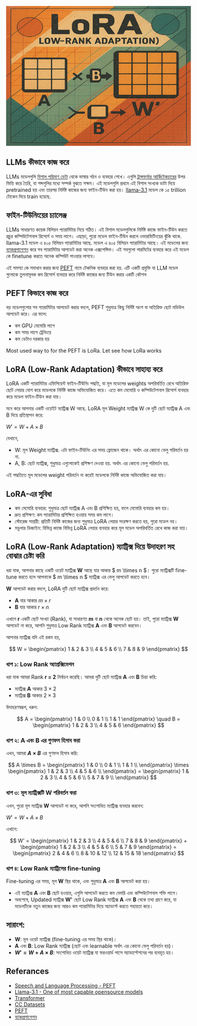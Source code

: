 <img src="./img/lora-1.png" alt="LoRA Diagram" width="620" height="380">

## LLMs কীভাবে কাজ করে

LLMs মডেলগুলি [বিশাল পরিমাণ ডেটা](https://commoncrawl.org/) থেকে ভাষার গঠন ও ব্যবহার শেখে। এগুলি [ট্রান্সফর্মার আর্কিটেকচারের](https://en.wikipedia.org/wiki/Transformer_(deep_learning_architecture)) উপর ভিত্তি করে তৈরি, যা শব্দগুলির মধ্যে সম্পর্ক বুঝতে সক্ষম। এই মডেলগুলি প্রথমে এই বিশাল সংখ্যক ডাটা দিয়ে pretrained হয় এবং তারপর নির্দিষ্ট কাজের জন্য ফাইন-টিউন করা হয়।​ [llama-3.1](https://ai.meta.com/blog/meta-llama-3-1/) মডেল কে ১৫ trillion টোকেন দিয়ে train হয়েছে.

## ফাইন-টিউনিংয়ের চ্যালেঞ্জ

LLMs সাধারণত কয়েক বিলিয়ন প্যারামিটার নিয়ে গঠিত। এই বিশাল মডেলগুলিকে নির্দিষ্ট কাজে ফাইন-টিউন করতে প্রচুর কম্পিউটেশনাল রিসোর্স ও সময় লাগে। এছাড়া, পুরো মডেল ফাইন-টিউন করলে ওভারফিটিংয়ের ঝুঁকি থাকে. llama-3.1 মডেল এ ৪০৫ বিলিয়ন প্যারামিটার আছে. মডেল এ ৪০৫ বিলিয়ন প্যারামিটার আছে। এই মডেলের জন্য [ব্যাকপ্রপাগেশন](https://en.wikipedia.org/wiki/Backpropagation) করে সব প্যারামিটার আপডেট করা অনেক এক্সপেন্সিভ। এই সবগুলো পারমিটের ব্যবহার করে এই মডেল কে finetune করতে অনেক কম্পিউট পাওয়ার লাগবে।

এই সমস্যা কে সমাধান করার জন্য [PEFT](https://huggingface.co/docs/peft/en/index) নামে টেকনিক ব্যবহার করা হয়. এটি একটি প্রযুক্তি যা LLM মডেল গুলোকে তুলনামূলক কম রিসোর্স ব্যবহার করে নির্দিষ্ট কাজের জন্য টিউন করার একটি কৌশল

## PEFT কিভাবে কাজ করে

বড় মডেলগুলোর সব প্যারামিটার আপডেট করার বদলে, PEFT শুধুমাত্র কিছু নির্দিষ্ট অংশ বা অতিরিক্ত ছোট মডিউল আপডেট করে। এর ফলে:

- কম GPU মেমোরি লাগে
- কম সময় লাগে ট্রেনিংয়ে
- কম ডেটাও দরকার হয়

Most used way to for the PEFT is LoRa. Let see how LoRa works

## LoRA (Low-Rank Adaptation) কীভাবে সাহায্য করে

LoRA একটি প্যারামিটার এফিসিয়েন্ট ফাইন-টিউনিং পদ্ধতি, যা মূল মডেলের weights অপরিবর্তিত রেখে অতিরিক্ত ছোট লেয়ার যোগ করে মডেলকে নির্দিষ্ট কাজে অভিযোজিত করে। এতে কম মেমোরি ও কম্পিউটেশনাল রিসোর্স ব্যবহার করে মডেল ফাইন-টিউন করা যায়।​

মনে করে আপনার একটি ওয়েইট ম্যাট্রিক্স W আছে. LoRA মূল Weight ম্যাট্রিক্স W কে দুটি ছোট ম্যাট্রিক্স A এবং B দিয়ে প্রতিস্থাপন করে:​

$W' = W + A \times B$

যেখানে,
- W: মূল Weight ম্যাট্রিক্স. এটা ফাইন-টিউনিং এর সময় ফ্রোজেন থাকে। অর্থাৎ এর কোনো ভেলু পরিবর্তন হয় না.
- A, B: ছোট ম্যাট্রিক্স, শুধুমাত্র এগুলোকেই প্রশিক্ষণ দেওয়া হয়. অর্থাৎ এর কোনো ভেলু পরিবর্তন হয়.

এই পদ্ধতিতে মূল মডেলের weight পরিবর্তন না করেই মডেলকে নির্দিষ্ট কাজে অভিযোজিত করা যায়।​

## LoRA-এর সুবিধা

- কম মেমোরি ব্যবহার: শুধুমাত্র ছোট ম্যাট্রিক্স A এবং B প্রশিক্ষিত হয়, ফলে মেমোরি ব্যবহার কম হয়।​
- দ্রুত প্রশিক্ষণ: কম প্যারামিটার প্রশিক্ষিত হওয়ায় সময় কম লাগে।​
- স্টোরেজ সাশ্রয়ী: প্রতিটি নির্দিষ্ট কাজের জন্য শুধুমাত্র LoRA লেয়ার সংরক্ষণ করতে হয়, পুরো মডেল নয়।​
- মডুলার ডিজাইন: বিভিন্ন কাজে বিভিন্ন LoRA লেয়ার ব্যবহার করে মূল মডেল অপরিবর্তিত রেখে কাজ করা যায়।

## LoRA (Low-Rank Adaptation) ম্যাট্রিক্স দিয়ে উদাহরণ সহ বোঝার চেষ্টা করি

ধরা যাক, আপনার কাছে একটি ওয়েট ম্যাট্রিক্স **W** আছে যার আকার $ m \times n $। পুরো ম্যাট্রিক্সটি fine-tune করতে হলে আপনাকে $ m \times n $ ম্যাট্রিক্স এর ভেলু আপডেট করতে হবে।

**W** আপডেট করার বদলে, LoRA দুটি ছোট ম্যাট্রিক্স প্রবর্তন করে:

- **A** যার আকার $m \times r$
- **B** যার আকার $r \times n$

এখানে **r** একটি ছোট সংখ্যা (Rank), যা সাধারণত **m** বা **n** থেকে অনেক ছোট হয়। তাই, পুরো ম্যাট্রিক্স **W** আপডেট না করে, আপনি শুধুমাত্র Low Rank ম্যাট্রিক্স **A** এবং **B** আপডেট করবেন।

আপনার ম্যাট্রিক্স যদি এই রকম হয়,

$$
W = \begin{pmatrix}
1 & 2 & 3 \\
4 & 5 & 6 \\
7 & 8 & 9
\end{pmatrix}
$$

### ধাপ ১: Low Rank অ্যাপ্রক্সিমেশন

ধরা যাক আমরা Rank **r = 2** নির্বাচন করেছি। আমরা দুটি ছোট ম্যাট্রিক্স **A** এবং **B** চিন্তা করি:

- ম্যাট্রিক্স **A** আকার $3 \times 2$
- ম্যাট্রিক্স **B** আকার $2 \times 3$

উদাহরণস্বরূপ, ধরুন:

$$
A = \begin{pmatrix}
1 & 0 \\
0 & 1 \\
1 & 1
\end{pmatrix}
\quad
B = \begin{pmatrix}
1 & 2 & 3 \\
4 & 5 & 6
\end{pmatrix}
$$

### ধাপ ২: **A** এবং **B** এর গুণফল হিসাব করা

এখন, আমরা **$A \times B$** এর গুণফল হিসাব করি:

$$
A \times B = \begin{pmatrix}
1 & 0 \\
0 & 1 \\
1 & 1 \\
\end{pmatrix}
\times
\begin{pmatrix}
1 & 2 & 3 \\
4 & 5 & 6 \\
\end{pmatrix}
= \begin{pmatrix}
1 & 2 & 3 \\
4 & 5 & 6 \\
5 & 7 & 9 \\
\end{pmatrix}
$$



### ধাপ ৩: মূল ম্যাট্রিক্সটি W পরিবর্তন করা

এখন, পুরো মূল ম্যাট্রিক্স **W** আপডেট না করে, আপনি সংশোধিত ম্যাট্রিক্স ব্যবহার করবেন:

$W' = W + A \times B$

এখানে:

$$
W' = \begin{pmatrix}
1 & 2 & 3 \\
4 & 5 & 6 \\
7 & 8 & 9 
\end{pmatrix}
+
\begin{pmatrix}
1 & 2 & 3 \\
4 & 5 & 6 \\
5 & 7 & 9 
\end{pmatrix}
= \begin{pmatrix}
2 & 4 & 6 \\
8 & 10 & 12 \\
12 & 15 & 18
\end{pmatrix}
$$

### ধাপ ৪: Low Rank ম্যাট্রিসের fine-tuning
Fine-tuning এর সময়, মূল **W** স্থির থাকে, এবং শুধুমাত্র **A** এবং **B** আপডেট করা হয়।

- এই ম্যাট্রিক্স **A** এবং **B** ছোট হওয়ায়, এগুলি আপডেট করতে কম মেমরি এবং কম্পিউটেশনাল শক্তি লাগে।
- অবশেষে, Updated ম্যাট্রিক্স **W'** ছোট Low Rank ম্যাট্রিক্স **A** এবং **B** থেকে তথ্য গ্রহণ করে, যা মডেলটিকে নতুন কাজের জন্য আরও কম প্যারামিটার দিয়ে অ্যাডাপ্ট করতে সহায়তা করে।

## সারাংশ:
- **W**: মূল ওয়েট ম্যাট্রিক্স (fine-tuning এর সময় স্থির থাকে)।
- **A** এবং **B**: Low Rank ম্যাট্রিক্স (ছোট এবং learnable অর্থাৎ এর কোনো ভেলু পরিবর্তন হয়)।
- **$W' = W + A \times B$**: সংশোধিত ওয়েট ম্যাট্রিক্স যা ফরওয়ার্ড পাসে অ্যাডাপ্টেশনের পর ব্যবহৃত হয়।


## Referances
- [Speech and Language Processing - PEFT](https://web.stanford.edu/~jurafsky/slp3/10.pdf)
- [Llama-3.1 - One of most capable opensource models](https://ai.meta.com/blog/meta-llama-3-1/)
- [Transformer](https://en.wikipedia.org/wiki/Transformer_(deep_learning_architecture))
- [CC Datasets](https://commoncrawl.org/)
- [PEFT](https://huggingface.co/docs/peft/en/index)
- [ব্যাকপ্রপাগেশন](https://en.wikipedia.org/wiki/Backpropagation)
